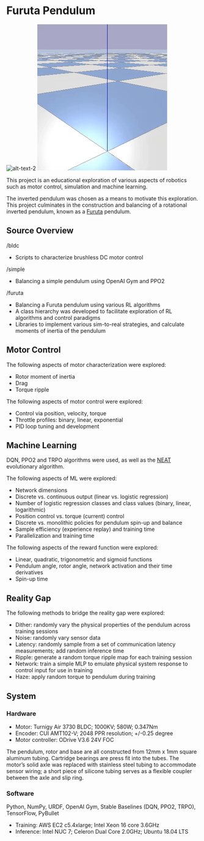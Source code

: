 # Furuta Pendulum

![alt-text-2](media/furuta_live.gif) ![alt-text-2](media/furuta_sim.gif)

This project is an educational exploration of various aspects of robotics such as motor control, simulation and machine learning.

The inverted pendulum was chosen as a means to motivate this exploration.  This project culminates in the construction and balancing of a rotational inverted pendulum, known as a [Furuta](https://en.wikipedia.org/wiki/Furuta_pendulum) pendulum.

## Source Overview

/bldc
- Scripts to characterize brushless DC motor control

/simple
- Balancing a simple pendulum using OpenAI Gym and PPO2

/furuta
- Balancing a Furuta pendulum using various RL algorithms
- A class hierarchy was developed to facilitate exploration of RL algorithms and control paradigms
- Libraries to implement various sim-to-real strategies, and calculate moments of inertia of the pendulum

## Motor Control
The following aspects of motor characterization were explored:
- Rotor moment of inertia
- Drag
- Torque ripple

The following aspects of motor control were explored:
- Control via position, velocity, torque
- Throttle profiles: binary, linear, exponential
- PID loop tuning and development

## Machine Learning

DQN, PPO2 and TRPO algorithms were used, as well as the [NEAT](https://neat-python.readthedocs.io/en/latest/) evolutionary algorithm.

The following aspects of ML were explored:
- Network dimensions
- Discrete vs. continuous output (linear vs. logistic regression)
- Number of logistic regression classes and class values (binary, linear, logarithmic) 
- Position control vs. torque (current) control
- Discrete vs. monolithic policies for pendulum spin-up and balance
- Sample efficiency (experience replay) and training time
- Parallelization and training time

The following aspects of the reward function were explored:
- Linear, quadratic, trigonometric and sigmoid functions
- Pendulum angle, rotor angle, network activation and their time derivatives
- Spin-up time

## Reality Gap

The following methods to bridge the reality gap were explored:
- Dither: randomly vary the physical properties of the pendulum across training sessions
- Noise: randomly vary sensor data
- Latency: randomly sample from a set of communication latency measurements; add random inference time
- Ripple: generate a random torque ripple map for each training session
- Network: train a simple MLP to emulate physical system response to control input for use in training
- Haze: apply random torque to pendulum during training

## System
### Hardware

- Motor: Turnigy Air 3730 BLDC; 1000KV; 580W; 0.347Nm
- Encoder: CUI AMT102-V; 2048 PPR resolution; +/-0.25 degree 
- Motor controller: ODrive V3.6 24V FOC

The pendulum, rotor and base are all constructed from 12mm x 1mm square aluminum tubing.  Cartridge bearings are press fit into the tubes.  The motor’s solid axle was replaced with stainless steel tubing to accommodate sensor wiring; a short piece of silicone tubing serves as a flexible coupler between the axle and slip ring.
### Software

Python, NumPy, URDF, OpenAI Gym, Stable Baselines (DQN, PPO2, TRPO), TensorFlow, PyBullet

- Training: AWS EC2 c5.4xlarge; Intel Xeon 16 core 3.6GHz
- Inference: Intel NUC 7; Celeron Dual Core 2.0GHz; Ubuntu 18.04 LTS
